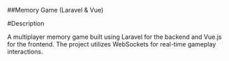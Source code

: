##Memory Game (Laravel & Vue)

#Description

A multiplayer memory game built using Laravel for the backend and Vue.js for the frontend. The project utilizes WebSockets for real-time gameplay interactions.
